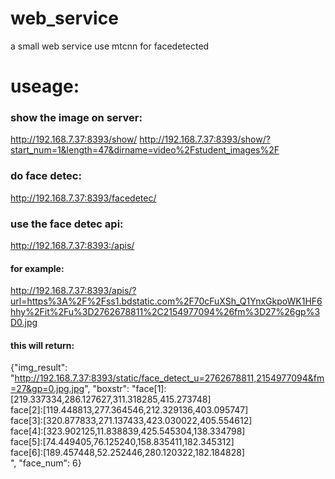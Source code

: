 # web_service
a small web service use mtcnn for facedetected
# useage:
### show the image on server:
http://192.168.7.37:8393/show/
http://192.168.7.37:8393/show/?start_num=1&length=47&dirname=video%2Fstudent_images%2F


### do face detec:
http://192.168.7.37:8393/facedetec/

### use the face detec api:
http://192.168.7.37:8393:/apis/
#### for example:
http://192.168.7.37:8393/apis/?url=https%3A%2F%2Fss1.bdstatic.com%2F70cFuXSh_Q1YnxGkpoWK1HF6hhy%2Fit%2Fu%3D2762678811%2C2154977094%26fm%3D27%26gp%3D0.jpg
#### this will return:
{"img_result": "http://192.168.7.37:8393/static/face_detect_u=2762678811,2154977094&fm=27&gp=0.jpg.jpg", "boxstr": "face[1]:[219.337334,286.127627,311.318285,415.273748]<br/>face[2]:[119.448813,277.364546,212.329136,403.095747]<br/>face[3]:[320.877833,271.137433,423.030022,405.554612]<br/>face[4]:[323.902125,11.838839,425.545304,138.334798]<br/>face[5]:[74.449405,76.125240,158.835411,182.345312]<br/>face[6]:[189.457448,52.252446,280.120322,182.184828]<br/>", "face_num": 6}
